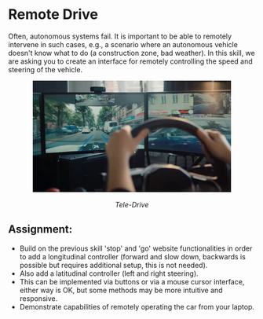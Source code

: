 # Remote Drive

Often, autonomous systems fail. It is important to be able to remotely
intervene in such cases, e.g., a scenario where an autonomous vehicle
doesn't know what to do (a construction zone, bad weather).  In this
skill, we are asking you to create an interface for remotely
controlling the speed and steering of the vehicle.

<p align="center">
<img src="/docs/images/Vay-driving-2.jpg" width="80%">
</p>
<p align="center">
<i>Tele-Drive</i>
</p>

## Assignment:

- Build on the previous skill 'stop' and 'go' website functionalities in order to add a longitudinal controller (forward and slow down, backwards is possible but requires additional setup, this is not needed).  
- Also add a latitudinal controller (left and right steering).
- This can be implemented via buttons or via a mouse cursor interface, either way is OK, but some methods may be more intuitive and responsive. 
- Demonstrate capabilities of remotely operating the car from your laptop. 

